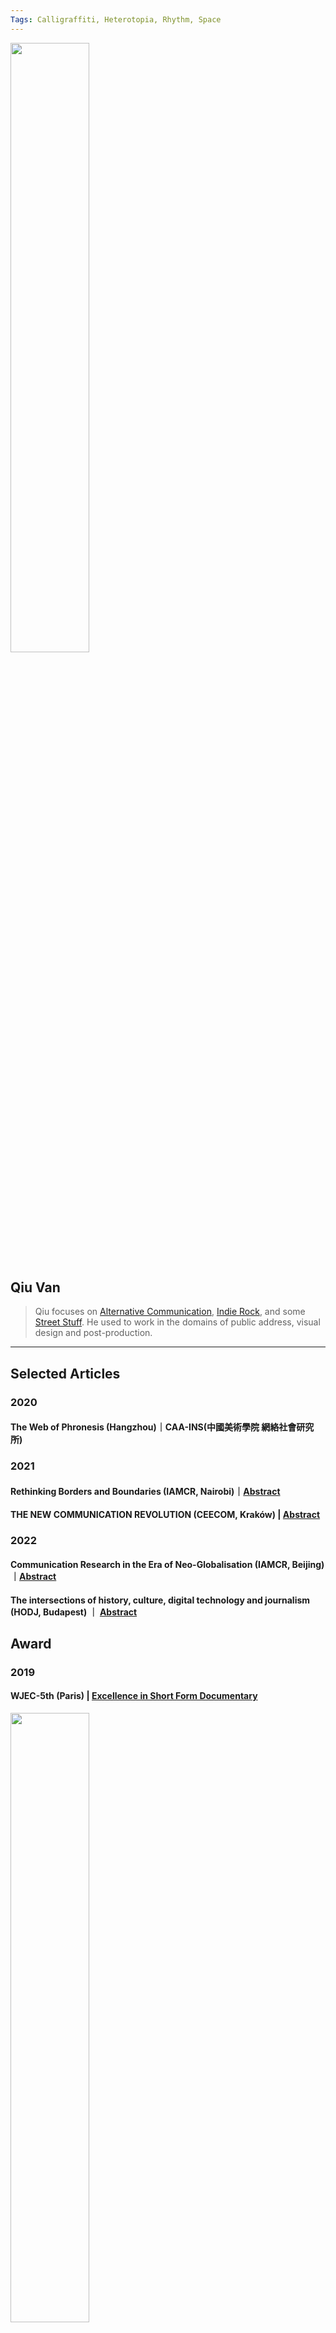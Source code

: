 ```yaml
---
Tags: Calligraffiti, Heterotopia, Rhythm, Space
---
```


<img src="https://user-images.githubusercontent.com/55648912/206408779-03f214a7-2c05-43bd-97d1-ab9fd15d0b1a.png" width="50%" height="50%"> 

## Qiu Van
> Qiu focuses on [Alternative Communication](https://hackmd.io/@Qiu-Van), [Indie Rock](https://chiouvan.wixsite.com/artivist/musicproject), and some [Street Stuff](https://www.youtube.com/watch?v=HUmeUiyxzUc). He used to work in the domains of public address, visual design and post-production. 

---

## Selected Articles
### **2020**
#### The Web of Phronesis (Hangzhou)｜CAA-INS(中國美術學院 網絡社會研究所) 
### **2021**
#### Rethinking Borders and Boundaries (IAMCR, Nairobi)｜[Abstract](https://iamcr.org/nairobi2021/abstract-books)
#### THE NEW COMMUNICATION REVOLUTION (CEECOM, Kraków) | [Abstract](https://www.google.com/url?sa=t&rct=j&q=&esrc=s&source=web&cd=&cad=rja&uact=8&ved=2ahUKEwiq7u_Awuz7AhWO1GEKHXw3ADsQFnoECBMQAQ&url=https%3A%2F%2Fruj.uj.edu.pl%2Fxmlui%2Fbitstream%2Fhandle%2Fitem%2F291631%2Fwiniarska-brodowska_pyka_the_ceecom_2021_conference_2021.pdf%3Fsequence%3D1%26isAllowed%3Dy&usg=AOvVaw323iR_5OnLIGTdRnTtSJZY)
### **2022**
#### Communication Research in the Era of Neo-Globalisation (IAMCR, Beijing)｜[Abstract](https://iamcr.org/beijing2022/abstract-books)
#### The intersections of history, culture, digital technology and journalism (HODJ, Budapest) ｜ [Abstract](https://drive.google.com/file/d/1UuTDLLGwZ0i08he9-FOGDMuOze6Nz7Tz/view)
## Award
### **2019** 
#### WJEC-5th (Paris) | [Excellence in Short Form Documentary](http://www.wjec.paris/5492-2/)

<img src="https://user-images.githubusercontent.com/55648912/206611539-552919e1-19e2-469d-be1e-f557f5cf91a3.JPG" width="50%" height="50%">

### **2022**
#### ICA-72nd (Paris) | [One World, One Network ‽](https://www.icahdq.org/page/ICA2022)

<img src="https://user-images.githubusercontent.com/55648912/206606547-ae6b9ab9-ec34-4b0f-8501-b67b0f28117e.jpg" width="50%" height="50%">
